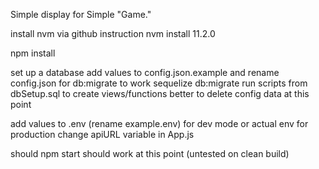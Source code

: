 Simple display for Simple "Game."

install nvm via github instruction
nvm install 11.2.0

npm install

set up a database
add values to config.json.example and rename config.json for db:migrate to work
sequelize db:migrate
run scripts from dbSetup.sql to create views/functions
better to delete config data at this point

add values to .env (rename example.env) for dev mode or actual env for production
change apiURL variable in App.js

should npm start should work at this point (untested on clean build)
